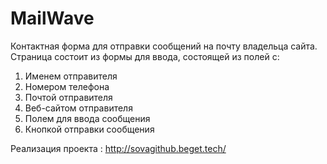 # MailWave
Контактная форма для отправки сообщений на почту владельца сайта.
Страница состоит из формы для ввода, состоящей из полей с:
1. Именем отправителя
2. Номером телефона
3. Почтой отправителя
4. Веб-сайтом отправителя
5. Полем для ввода сообщения
6. Кнопкой отправки сообщения

Реализация проекта : http://sovagithub.beget.tech/
